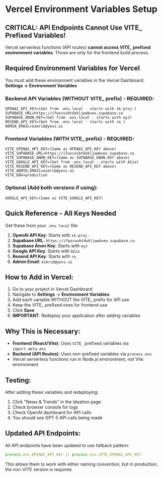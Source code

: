 # Vercel Environment Variables Setup

## CRITICAL: API Endpoints Cannot Use VITE_ Prefixed Variables!

Vercel serverless functions (API routes) **cannot access VITE_ prefixed environment variables**. Those are only for the frontend build process.

## Required Environment Variables for Vercel

You must add these environment variables in the Vercel Dashboard:
**Settings → Environment Variables**

### Backend API Variables (WITHOUT VITE_ prefix) - REQUIRED:
```
OPENAI_API_KEY=(Get from .env.local - starts with sk-proj-)
SUPABASE_URL=https://ifwscuvbtdokljwwbvex.supabase.co
SUPABASE_ANON_KEY=(Get from .env.local - starts with eyJ)
RESEND_API_KEY=(Get from .env.local - starts with re_)
ADMIN_EMAIL=eimrib@yess.ai
```

### Frontend Variables (WITH VITE_ prefix) - REQUIRED:
```
VITE_OPENAI_API_KEY=(Same as OPENAI_API_KEY above)
VITE_SUPABASE_URL=https://ifwscuvbtdokljwwbvex.supabase.co
VITE_SUPABASE_ANON_KEY=(Same as SUPABASE_ANON_KEY above)
VITE_GOOGLE_API_KEY=(Get from .env.local - starts with AIza)
VITE_RESEND_API_KEY=(Same as RESEND_API_KEY above)
VITE_ADMIN_EMAIL=eimrib@yess.ai
VITE_ENV=production
```

### Optional (Add both versions if using):
```
GOOGLE_API_KEY=(Same as VITE_GOOGLE_API_KEY)
```

## Quick Reference - All Keys Needed

Get these from your `.env.local` file:
1. **OpenAI API Key**: Starts with `sk-proj-`
2. **Supabase URL**: `https://ifwscuvbtdokljwwbvex.supabase.co`
3. **Supabase Anon Key**: Starts with `eyJ`
4. **Google API Key**: Starts with `AIza`
5. **Resend API Key**: Starts with `re_`
6. **Admin Email**: `eimrib@yess.ai`

## How to Add in Vercel:

1. Go to your project in Vercel Dashboard
2. Navigate to **Settings** → **Environment Variables**
3. Add each variable WITHOUT the VITE_ prefix for API use
4. Keep the VITE_ prefixed ones for frontend use
5. Click **Save**
6. **IMPORTANT**: Redeploy your application after adding variables

## Why This is Necessary:

- **Frontend (React/Vite)**: Uses `VITE_` prefixed variables via `import.meta.env`
- **Backend (API Routes)**: Uses non-prefixed variables via `process.env`
- Vercel serverless functions run in Node.js environment, not Vite environment

## Testing:

After adding these variables and redeploying:
1. Click "News & Trends" in the Ideation page
2. Check browser console for logs
3. Check OpenAI dashboard for API calls
4. You should see GPT-5 API calls being made

## Updated API Endpoints:

All API endpoints have been updated to use fallback pattern:
```javascript
process.env.OPENAI_API_KEY || process.env.VITE_OPENAI_API_KEY
```

This allows them to work with either naming convention, but in production, the non-VITE version is required.